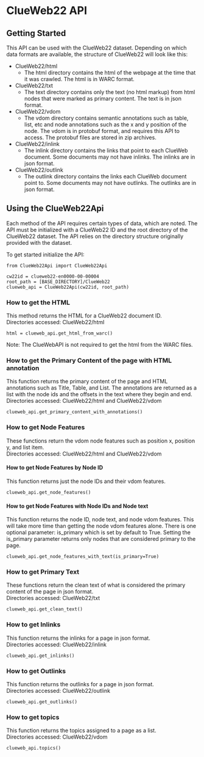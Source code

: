 # ClueWeb22 API

## Getting Started
This API can be used with the ClueWeb22 dataset.  Depending on which data formats are available, the structure of ClueWeb22 will look like this:
- ClueWeb22/html
  - The html directory contains the html of the webpage at the time that it was crawled.  The html is in WARC format.
- ClueWeb22/txt
  - The text directory contains only the text (no html markup) from html nodes that were marked as primary content.  The text is in json format.
- ClueWeb22/vdom
  - The vdom directory contains semantic annotations such as table, list, etc and node annotations such as the x and y position of the node.  The vdom is in protobuf format, and requires this API to access.  The protobuf files are stored in zip archives.
- ClueWeb22/inlink
  - The inlink directory contains the links that point to each ClueWeb document.  Some documents may not have inlinks.  The inlinks are in json format.
- ClueWeb22/outlink
  - The outlink directory contains the links each ClueWeb document point to.  Some documents may not have outlinks.  The outlinks are in json format.

## Using the ClueWeb22Api
Each method of the API requires certain types of data, which are noted.  The API must be initialized with a ClueWeb22 ID and the root directory of the ClueWeb22 dataset.  The API relies on the directory structure originally provided with the dataset.
  
To get started initialize the API:
```
from ClueWeb22Api import ClueWeb22Api

cw22id = clueweb22-en0000-00-00004
root_path = [BASE_DIRECTORY]/ClueWeb22
clueweb_api = ClueWeb22Api(cw22id, root_path)
```

### How to get the HTML
This method returns the HTML for a ClueWeb22 document ID.  
Directories accessed: ClueWeb22/html

```
html = clueweb_api.get_html_from_warc()
```
Note: The ClueWebAPI is not required to get the html from the WARC files.

### How to get the Primary Content of the page with HTML annotation
This function returns the primary content of the page and HTML annotations such as Title, Table, and List.  The annotations are returned as a list with the node ids and the offsets in the text where they begin and end.  
Directories accessed: ClueWeb22/html and ClueWeb22/vdom

```
clueweb_api.get_primary_content_with_annotations()
```

### How to get Node Features
These functions return the vdom node features such as position x, position y, and list item.  
Directories accessed: ClueWeb22/html and ClueWeb22/vdom  

#### How to get Node Features by Node ID  
This function returns just the node IDs and their vdom features.  
```
clueweb_api.get_node_features()
```

#### How to get Node Features with Node IDs and Node text
This function returns the node ID, node text, and node vdom features.  This will take more time than getting the node vdom features alone.  There is one optional parameter: is_primary which is set by default to True.  Setting the is_primary parameter returns only nodes that are considered primary to the page.
```
clueweb_api.get_node_features_with_text(is_primary=True)
```

### How to get Primary Text 
These functions return the clean text of what is considered the primary content of the page in json format.   
Directories accessed: ClueWeb22/txt
```
clueweb_api.get_clean_text()
```

### How to get Inlinks
This function returns the inlinks for a page in json format.    
Directories accessed: ClueWeb22/inlink
```
clueweb_api.get_inlinks()
```

### How to get Outlinks
This function returns the outlinks for a page in json format.   
Directories accessed: ClueWeb22/outlink
```
clueweb_api.get_outlinks()
```

### How to get topics
This function returns the topics assigned to a page as a list.   
Directories accessed: ClueWeb22/vdom
```
clueweb_api.topics()
```
